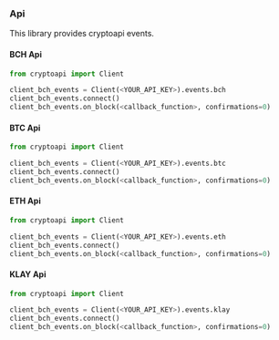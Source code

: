 ### Api

This library provides cryptoapi events.


#### BCH Api

```python
from cryptoapi import Client

client_bch_events = Client(<YOUR_API_KEY>).events.bch
client_bch_events.connect()
client_bch_events.on_block(<callback_function>, confirmations=0)

```

#### BTC Api

```python
from cryptoapi import Client

client_bch_events = Client(<YOUR_API_KEY>).events.btc
client_bch_events.connect()
client_bch_events.on_block(<callback_function>, confirmations=0)

```

#### ETH Api

```python
from cryptoapi import Client

client_bch_events = Client(<YOUR_API_KEY>).events.eth
client_bch_events.connect()
client_bch_events.on_block(<callback_function>, confirmations=0)

```

#### KLAY Api

```python
from cryptoapi import Client

client_bch_events = Client(<YOUR_API_KEY>).events.klay
client_bch_events.connect()
client_bch_events.on_block(<callback_function>, confirmations=0)

```